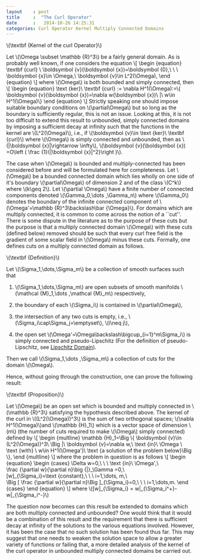 ```yaml
---
layout    : post
title     :  "The Curl Operator"
date      :   2014-10-26 14:25:31
categories: Curl Operator Kernel Multiply Connected Domains
---
```


\\(\textbf {Kernel of the curl Operator}\\)

Let \\(\Omega \subset \mathbb {R}^3\\) be a fairly general domain. As is probably well known, if one considers the 
equation
\\[
\begin {equation}
\textbf {curl} \ \boldsymbol {v}(\boldsymbol {x})=\boldsymbol {0},\ \ \ \boldsymbol {x}\in \Omega,\ 
\boldsymbol {v}\in L^2(\Omega),
\end {equation}
\\]
where \\(\Omega\\) is both bounded and simply connected, then 
\\[
\begin {equation}
\text {ker}\ \textbf {curl} := \nabla H^1(\Omega):=\\{ \boldsymbol {v}(\boldsymbol {x})=\nabla w(\boldsymbol {x})\ |\ w\in H^1(\Omega)\\}
\end {equation}
\\]
Strictly speaking one should impose suitable boundary conditions on \\(\partial\Omega\\) but so long as the boundary 
is sufficiently regular, this is not an issue. Looking at this, it is not too difficult to extend this result to 
unbounded, simply connected domains by imposing a sufficient decay at infinity such that the functions in the kernel
are \\(L^2(\Omega)\\), i.e., if \\(\boldsymbol {v}\in \text {ker}\ \textbf {curl}\\) where \\(\Omega\\)
is simply connected and unbounded, then as \\(|\boldsymbol {x}|\rightarrow \infty\\), \\(\boldsymbol {v}(\boldsymbol {x}) 
=O\left ( \frac {1}{|\boldsymbol {x}|^2}\right )\\).

The case when \\(\Omega\\) is bounded and multiply-connected has been considered before 
and will be formulated here for completeness. Let \\(\Omega\\) be a bounded connected domain which lies wholly 
on one side of it's boundary \\(\partial\Omega\\) of dimension 2 and of the class \\(C^k\\) where \\(k\geq 2\\). 
Let \\(\partial \Omega\\) have a finite number of connected components denoted \\(\Gamma\_0,\dots ,\Gamma\_n\\) where 
\\(\Gamma\_0\\) denotes the boundary of the infinite connected component of 
\\(\Omega'=\mathbb {R}^3\backslash\bar {\Omega}\\). For domains which are multiply connected, it is common to come 
across the notion of a ``cut''. There is some dispute in the literature as to the purpose of these cuts but the 
purpose is that a multiply connected domain \\(\Omega\\) with these cuts (defined below) removed should be such that 
every curl free field is the gradient of some scalar field in \\(\Omega\\) minus these cuts. Formally, one defines cuts
on a multiply connected domain as follows.

\\(\textbf {Definition}\\)

Let \\(\Sigma\_1,\dots,\Sigma\_m\\) be a collection of smooth surfaces such that 

1) \\(\Sigma\_1,\dots,\Sigma\_m\\) are open subsets of smooth manifolds \\(\mathcal {M}\_1,\dots ,\mathcal {M}\_m\\) respectively,

2) the boundary of each \\(\Sigma\_i\\) is contained in \\(\partial\Omega\\),

3) the intersection of any two cuts is empty, i.e., \\(\Sigma\_i\cap\Sigma\_j=\emptyset\\), \\(i\neq j\\),

4) the open set \\(\Omega'=\Omega\backslash\bigcup\_{i=1}^m\Sigma\_i\\) is simply connected and 
pseudo-Lipschitz (For the definition of pseudo-Lipschitz, see [Lipschitz Domain](http://en.wikipedia.org/wiki/Lipschitz_domain)).

Then we call \\(\Sigma\_1,\dots ,\Sigma\_m\\) a collection of cuts for the domain \\(\Omega\\).


Hence, without going through the construction, one can prove the following result:

\\(\textbf {Proposition}\\)

Let \\(\Omega\\) be an open set which is bounded and multiply connected in \\(\mathbb {R}^3\\)
satisfying the hypothesis described above. The kernel of the curl in \\((L^2(\Omega))^3\\) is the sum of two orthogonal
spaces; \\(\nabla H^1(\Omega)\\)and \\(\mathbb {H}\_1\\) which is a vector space of dimension \\(m\\)
(the number of cuts required to make \\(\Omega\\) simply connected) defined by
\\[
\begin {multline}
\mathbb {H}\_1=\Big \\{ \boldsymbol {v}\in (L^2(\Omega))^3\ \Big |\ \boldsymbol {v}=\nabla w,\ \text {in}\ \Omega \\ 
\text {with} \ w\in H^1(\Omega')\ \text {a solution of the problem below}\Big \\},
\end {multline}
\\]
where the problem in question is as follows
\\[
\begin {equation}
\begin {cases}
\Delta w=0,\ \ \ \text {in}\ \Omega',\\\
\frac {\partial w}{\partial n}\big {|}\_\Gamma =0,\\\
[w]\_{\Sigma\_i}=\text {constant},\ \ \ i=1,\dots, m,\\\
\Big [ \frac {\partial w}{\partial n}\Big ]\_{\Sigma\_i}=0,\ \ \ i=1,\dots,m.
\end {cases}
\end {equation}
\\]
where \\([w]\_{\Sigma\_i} = w|\_{\Sigma\_i^+}-w|\_{\Sigma\_i^-}\\)

The question now becomes can this result be extended to domains which are both multiply connected and unbounded? 
One would think that it would be a combination of this result and the requirement that there is sufficient decay 
at infinity of the solutions to the various equations involved. However, it has been the case that no such solution 
has been found thus far. This may suggest that one needs to weaken the solution space to allow a greater variety 
of functions or failing that, a more detailed analysis of the kernel of the curl operator in unbounded multiply 
connected domains be carried out.
